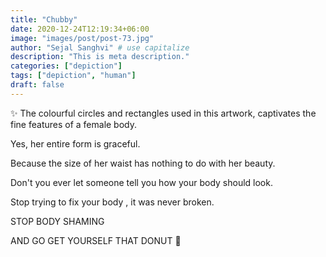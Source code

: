```yaml
---
title: "Chubby"
date: 2020-12-24T12:19:34+06:00
image: "images/post/post-73.jpg"
author: "Sejal Sanghvi" # use capitalize
description: "This is meta description."
categories: ["depiction"]
tags: ["depiction", "human"] 
draft: false
---
```

✨ The colourful circles and rectangles used in this artwork, captivates the fine features of a female body.

Yes, her entire form is graceful.

Because the size of her waist has nothing to do with her beauty.

Don't you ever let someone tell you how your body should look.

Stop trying to fix your body , it was never broken.

STOP BODY SHAMING

AND GO GET YOURSELF THAT DONUT 🍩